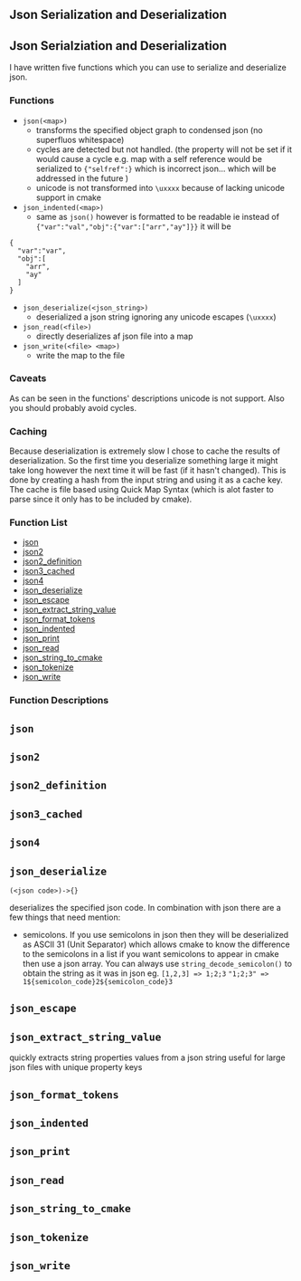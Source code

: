 ## Json Serialization and Deserialization

## <a name="json"></a>Json Serialziation and Deserialization

I have written five functions which you can use to serialize and deserialize
json.

### Functions

- `json(<map>)`
  - transforms the specified object graph to condensed json (no superfluos
    whitespace)
  - cycles are detected but not handled. (the property will not be set if it
    would cause a cycle e.g. map with a self reference would be serialized to
    `{"selfref":}` which is incorrect json... which will be addressed in the
    future )
  - unicode is not transformed into `\uxxxx` because of lacking unicode support
    in cmake
- `json_indented(<map>)`
  - same as `json()` however is formatted to be readable ie instead of
    `{"var":"val","obj":{"var":["arr","ay"]}}` it will be

```
{
  "var":"var",
  "obj":[
    "arr",
    "ay"
  ]
}
```

- `json_deserialize(<json_string>)`
  - deserialized a json string ignoring any unicode escapes (`\uxxxx`)
- `json_read(<file>)`
  - directly deserializes af json file into a map
- `json_write(<file> <map>)`
  - write the map to the file

### Caveats

As can be seen in the functions' descriptions unicode is not support. Also you
should probably avoid cycles.

### Caching

Because deserialization is extremely slow I chose to cache the results of
deserialization. So the first time you deserialize something large it might take
long however the next time it will be fast (if it hasn't changed). This is done
by creating a hash from the input string and using it as a cache key. The cache
is file based using Quick Map Syntax (which is alot faster to parse since it
only has to be included by cmake).

### Function List

- [json](#json)
- [json2](#json2)
- [json2_definition](#json2_definition)
- [json3_cached](#json3_cached)
- [json4](#json4)
- [json_deserialize](#json_deserialize)
- [json_escape](#json_escape)
- [json_extract_string_value](#json_extract_string_value)
- [json_format_tokens](#json_format_tokens)
- [json_indented](#json_indented)
- [json_print](#json_print)
- [json_read](#json_read)
- [json_string_to_cmake](#json_string_to_cmake)
- [json_tokenize](#json_tokenize)
- [json_write](#json_write)

### Function Descriptions

## <a name="json"></a> `json`

## <a name="json2"></a> `json2`

## <a name="json2_definition"></a> `json2_definition`

## <a name="json3_cached"></a> `json3_cached`

## <a name="json4"></a> `json4`

## <a name="json_deserialize"></a> `json_deserialize`

`(<json code>)->{}`

deserializes the specified json code. In combination with json there are a few
things that need mention:

- semicolons. If you use semicolons in json then they will be deserialized as
  ASCII 31 (Unit Separator) which allows cmake to know the difference to the
  semicolons in a list if you want semicolons to appear in cmake then use a json
  array. You can always use `string_decode_semicolon()` to obtain the string as
  it was in json eg. `[1,2,3] => 1;2;3`
  `"1;2;3" => 1${semicolon_code}2${semicolon_code}3`

## <a name="json_escape"></a> `json_escape`

## <a name="json_extract_string_value"></a> `json_extract_string_value`

quickly extracts string properties values from a json string useful for large
json files with unique property keys

## <a name="json_format_tokens"></a> `json_format_tokens`

## <a name="json_indented"></a> `json_indented`

## <a name="json_print"></a> `json_print`

## <a name="json_read"></a> `json_read`

## <a name="json_string_to_cmake"></a> `json_string_to_cmake`

## <a name="json_tokenize"></a> `json_tokenize`

## <a name="json_write"></a> `json_write`
